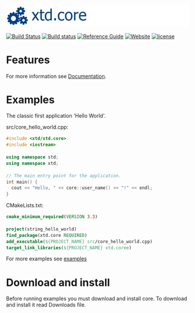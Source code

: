 [![core](docs/pictures/header.png)](https://gammasoft71.wixsite.com/xtd-core)

[![Build Status](https://travis-ci.org/gammasoft71/xtd_core.svg?branch=master)](https://travis-ci.org/gammasoft71/xtd_core)
[![Build status](https://ci.appveyor.com/api/projects/status/xyvw3hfkimvkyxr2?svg=true)](https://ci.appveyor.com/project/gammasoft71/xtd-core)
[![Reference Guide](https://img.shields.io/badge/code-Reference_Guide-brightgreen.svg)](https://codedocs.xyz/gammasoft71/xtd-core/)
[![Website](https://img.shields.io/badge/web-xtd-brightgreen.svg)](https://gammasoft71.wixsite.com/gammasoft)
[![license](https://img.shields.io/github/license/gammasoft71/xtd.core.svg)](LICENSE.md)
<!--- [![Download core](https://img.shields.io/sourceforge/dt/corepro.svg)](https://sourceforge.net/projects/corepro//files/latest/download) --->
<!--- [![GitHub top language](https://img.shields.io/github/languages/top/gammasoft71/xtd.core.svg)](README.md) --->
<!--- [![Windows](https://img.shields.io/badge/os-Windows-004080.svg)](README.md) --->
<!--- [![macOS](https://img.shields.io/badge/os-macOS-004080.svg)](README.md) --->
<!--- [![Linux](https://img.shields.io/badge/os-Linux-004080.svg)](README.md) --->
<!--- [![codecov](https://codecov.io/gh/gammasoft71/xtd.core/branch/master/graph/badge.svg)](https://codecov.io/gh/gammasoft71/xtd-coret) --->

# Features

For more information see [Documentation](docs).

# Examples

The classic first application 'Hello World'.

src/core_hello_world.cpp:

```c++
#include <xtd/xtd.core>
#include <iostream>

using namespace std;
using namespace xtd;

// The main entry point for the application.
int main() {
  cout << "Hello, " << core::user_name() << "!" << endl;
}
```

CMakeLists.txt:

```cmake
cmake_minimum_required(VERSION 3.3)

project(string_hello_world)
find_package(xtd.core REQUIRED)
add_executable(${PROJECT_NAME} src/core_hello_world.cpp)
target_link_libraries(${PROJECT_NAME} xtd.coree)
```

For more examples see [examples](examples)

# Download and install

Before running examples you must download and install core. To download and install it read Downloads file.


